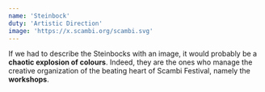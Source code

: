 ```yaml
---
name: 'Steinbock'
duty: 'Artistic Direction'
image: 'https://x.scambi.org/scambi.svg'
---
```


If we had to describe the Steinbocks with an image, it would probably be a **chaotic explosion of colours**. Indeed, they are the ones who manage the creative organization of the beating heart of Scambi Festival, namely the **workshops**.
